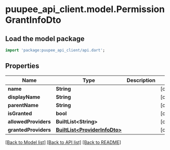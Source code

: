 # puupee_api_client.model.PermissionGrantInfoDto

## Load the model package
```dart
import 'package:puupee_api_client/api.dart';
```

## Properties
Name | Type | Description | Notes
------------ | ------------- | ------------- | -------------
**name** | **String** |  | [optional] 
**displayName** | **String** |  | [optional] 
**parentName** | **String** |  | [optional] 
**isGranted** | **bool** |  | [optional] 
**allowedProviders** | **BuiltList&lt;String&gt;** |  | [optional] 
**grantedProviders** | [**BuiltList&lt;ProviderInfoDto&gt;**](ProviderInfoDto.md) |  | [optional] 

[[Back to Model list]](../README.md#documentation-for-models) [[Back to API list]](../README.md#documentation-for-api-endpoints) [[Back to README]](../README.md)


